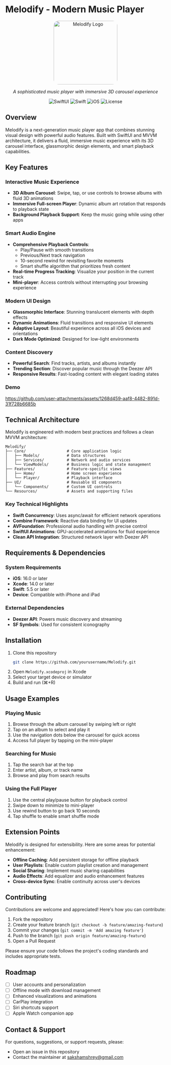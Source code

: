 # Melodify - Modern Music Player

<div align="center">
  <img src="https://github.com/user-attachments/assets/c80b8e5d-b647-4e20-96a4-d7b0d3bd7bcf" alt="Melodify Logo" width="200" style="border-radius: 15px;"/>
  <p><i>A sophisticated music player with immersive 3D carousel experience</i></p>

  
  ![SwiftUI](https://img.shields.io/badge/SwiftUI-FF2D55?style=for-the-badge&logo=swift&logoColor=white)
  ![Swift](https://img.shields.io/badge/Swift-FA7343?style=for-the-badge&logo=swift&logoColor=white)
  ![iOS](https://img.shields.io/badge/iOS-000000?style=for-the-badge&logo=apple&logoColor=white)
  ![License](https://img.shields.io/badge/License-MIT-blue.svg?style=for-the-badge)
</div>

## Overview

Melodify is a next-generation music player app that combines stunning visual design with powerful audio features. Built with SwiftUI and MVVM architecture, it delivers a fluid, immersive music experience with its 3D carousel interface, glassmorphic design elements, and smart playback capabilities.


## Key Features

### Interactive Music Experience
- **3D Album Carousel**: Swipe, tap, or use controls to browse albums with fluid 3D animations
- **Immersive Full-screen Player**: Dynamic album art rotation that responds to playback state
- **Background Playback Support**: Keep the music going while using other apps

### Smart Audio Engine
- **Comprehensive Playback Controls**:
  - Play/Pause with smooth transitions
  - Previous/Next track navigation
  - 10-second rewind for revisiting favorite moments
  - Smart shuffle algorithm that prioritizes fresh content
- **Real-time Progress Tracking**: Visualize your position in the current track
- **Mini-player**: Access controls without interrupting your browsing experience

### Modern UI Design
- **Glassmorphic Interface**: Stunning translucent elements with depth effects
- **Dynamic Animations**: Fluid transitions and responsive UI elements
- **Adaptive Layout**: Beautiful experience across all iOS devices and orientations
- **Dark Mode Optimized**: Designed for low-light environments

### Content Discovery
- **Powerful Search**: Find tracks, artists, and albums instantly
- **Trending Section**: Discover popular music through the Deezer API
- **Responsive Results**: Fast-loading content with elegant loading states

### Demo
https://github.com/user-attachments/assets/1268d459-aaf8-4482-891d-31f728b6685b





## Technical Architecture

Melodify is engineered with modern best practices and follows a clean MVVM architecture:

```
Melodify/
├── Core/                  # Core application logic
│   ├── Models/            # Data structures
│   ├── Services/          # Network and audio services
│   └── ViewModels/        # Business logic and state management
├── Features/              # Feature-specific views
│   ├── Home/              # Home screen experience
│   └── Player/            # Playback interface
├── UI/                    # Reusable UI components
│   └── Components/        # Custom UI controls
└── Resources/             # Assets and supporting files
```

### Key Technical Highlights

- **Swift Concurrency**: Uses async/await for efficient network operations
- **Combine Framework**: Reactive data binding for UI updates
- **AVFoundation**: Professional audio handling with precise control
- **SwiftUI Animations**: GPU-accelerated animations for fluid experience
- **Clean API Integration**: Structured network layer with Deezer API

## Requirements & Dependencies

### System Requirements
- **iOS**: 16.0 or later
- **Xcode**: 14.0 or later
- **Swift**: 5.5 or later
- **Device**: Compatible with iPhone and iPad

### External Dependencies
- **Deezer API**: Powers music discovery and streaming
- **SF Symbols**: Used for consistent iconography

## Installation
1. Clone this repository
   ```bash
   git clone https://github.com/yourusername/Melodify.git
   ```
2. Open `Melodify.xcodeproj` in Xcode
3. Select your target device or simulator
4. Build and run (⌘+R)

## Usage Examples

### Playing Music
1. Browse through the album carousel by swiping left or right
2. Tap on an album to select and play it
3. Use the navigation dots below the carousel for quick access
4. Access full player by tapping on the mini-player

### Searching for Music
1. Tap the search bar at the top
2. Enter artist, album, or track name
3. Browse and play from search results

### Using the Full Player
1. Use the central play/pause button for playback control
2. Swipe down to minimize to mini-player
3. Use rewind button to go back 10 seconds
4. Tap shuffle to enable smart shuffle mode

## Extension Points

Melodify is designed for extensibility. Here are some areas for potential enhancement:

- **Offline Caching**: Add persistent storage for offline playback
- **User Playlists**: Enable custom playlist creation and management
- **Social Sharing**: Implement music sharing capabilities
- **Audio Effects**: Add equalizer and audio enhancement features
- **Cross-device Sync**: Enable continuity across user's devices

## Contributing

Contributions are welcome and appreciated! Here's how you can contribute:

1. Fork the repository
2. Create your feature branch (`git checkout -b feature/amazing-feature`)
3. Commit your changes (`git commit -m 'Add amazing feature'`)
4. Push to the branch (`git push origin feature/amazing-feature`)
5. Open a Pull Request

Please ensure your code follows the project's coding standards and includes appropriate tests.

## Roadmap

- [ ] User accounts and personalization
- [ ] Offline mode with download management
- [ ] Enhanced visualizations and animations
- [ ] CarPlay integration
- [ ] Siri shortcuts support
- [ ] Apple Watch companion app

## Contact & Support

For questions, suggestions, or support requests, please:
- Open an issue in this repository
- Contact the maintainer at [sakshamshrey@gmail.com](sakshamshrey@gmail.com)
